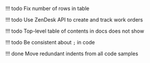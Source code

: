 !!! todo
    Fix number of rows in table 

!!! todo
    Use ZenDesk API to create and track work orders

!!! todo
    Top-level table of contents in docs does not show 

!!! todo
    Be consistent about `;` in code

!!! done
    Move redundant indents from all code samples
    
